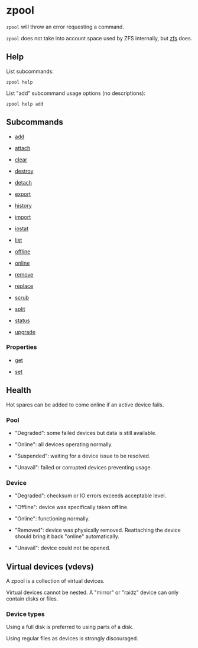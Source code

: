 # zpool

`zpool` will throw an error requesting a command.

`zpool` does not take into account space used by ZFS internally, but
[zfs](../zfs/) does.


## Help

List subcommands:

	zpool help

List "add" subcommand usage options (no descriptions):

	zpool help add


## Subcommands

- [add](./add/)

- [attach](./attach/)

- [clear](./clear/)

- [destroy](./destroy/)

- [detach](./detach/)

- [export](./export/)

- [history](./history/)

- [import](./import/)

- [iostat](./iostat/)

- [list](./list/)

- [offline](./offline/)

- [online](./online/)

- [remove](./remove/)

- [replace](./replace/)

- [scrub](./scrub/)

- [split](./split/)

- [status](./status/)

- [upgrade](./upgrade/)


### Properties

- [get](./get/)

- [set](./set/)


## Health

Hot spares can be added to come online if an active device fails.


### Pool

- "Degraded": some failed devices but data is still available.

- "Online": all devices operating normally.

- "Suspended": waiting for a device issue to be resolved.

- "Unavail": failed or corrupted devices preventing usage.


### Device

- "Degraded": checksum or IO errors exceeds acceptable level.

- "Offline": device was specifically taken offline.

- "Online": functioning normally.

- "Removed": device was physically removed.
  Reattaching the device should bring it back "online" automatically.

- "Unavail": device could not be opened.


## Virtual devices (vdevs)

A zpool is a collection of virtual devices.

Virtual devices cannot be nested.
A "mirror" or "raidz" device can only contain disks or files.


### Device types

Using a full disk is preferred to using parts of a disk.

Using regular files as devices is strongly discouraged.
